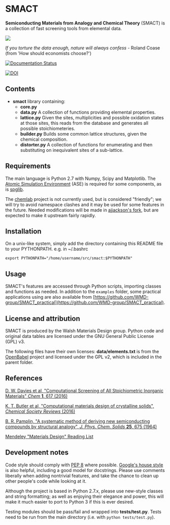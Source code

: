 SMACT
=====

**Semiconducting Materials from Analogy and Chemical Theory** (SMACT) is a collection of fast screening tools from elemental data.

![](SMACT.png)

*If you torture the data enough, nature will always confess* - Roland Coase (from 'How should economists choose?')

[![Documentation Status](https://readthedocs.org/projects/smact/badge/?version=latest)](http://smact.readthedocs.org/en/latest/?badge=latest)

[![DOI](https://zenodo.org/badge/14117740.svg)](https://zenodo.org/badge/latestdoi/14117740)

Contents
--------

* **smact** library containing:
  * **core.py** 
  * **data.py** A collection of functions providing elemental properties.
  * **lattice.py** Given the sites, multiplicities and possible oxidation states
	at those sites, this reads from the database and generates all possible
	stoichiometeries.
  * **builder.py** Builds some common lattice structures, given the chemical
	composition.
  * **distorter.py** A collection of functions for enumerating and then
	substituting on inequivalent sites of a sub-lattice.

Requirements
------------

The main language is Python 2.7 with Numpy, Scipy and Matplotlib.
The [Atomic Simulation Environment](https://wiki.fysik.dtu.dk/ase) 
(ASE) is required for some components, as is [spglib](http://atztogo.github.io/spglib).

The [chemlab](http://chemlab.github.com/chemlab) project is not
currently used, but is considered "friendly"; we will try to avoid
namespace clashes and it may be used for some features in the future.
Needed modifications will be made in [ajjackson's
fork](https://github.com/ajjackson/chemlab), 
but are expected to make it upstream fairly rapidly.

Installation
------------

On a unix-like system, simply add the directory containing this README file
to your PYTHONPATH. e.g. in ~/.bashrc

    export PYTHONPATH="/home/username/src/smact:$PYTHONPATH"

Usage
-----

SMACT's features are
accessed through Python scripts, importing classes and functions as needed.
In addition to the `examples` folder, some practical applications using are also available from [https://github.com/WMD-group/SMACT_practical](https://github.com/WMD-group/SMACT_practical).

License and attribution
-----------------------

SMACT is produced by the Walsh Materials Design group. Python code
and original data tables are licensed under the GNU General Public
License (GPL) v3.

The following files have their own licenses: **data/elements.txt** is
from the [OpenBabel](http://openbabel.sourceforge.net) project and licensed under the GPL v2, which is
included in the parent folder.

References
----------

[D. W. Davies et al, 
"Computational Screening of All Stoichiometric Inorganic Materials" *Chem* **1**, 617 (2016)](http://www.cell.com/chem/abstract/S2451-9294(16)30155-3)

[K. T. Butler et al, 
"Computational materials design of crystalline solids", *Chemical Society Reviews* (2016)](http://pubs.rsc.org/en/content/articlelanding/2016/cs/c5cs00841g)

[B. R. Pamplin, "A systematic method of deriving new semiconducting
compounds by structural analogy", *J. Phys. Chem. Solids*
**25**, 675 (1964)](http://www.sciencedirect.com/science/article/pii/0022369764901763)

[Mendeley "Materials Design" Reading List](https://www.mendeley.com/groups/8113991/materials-design/overview/)

Development notes
-----------------

Code style should comply with [PEP
8](http://www.python.org/dev/peps/pep-0008) where possible.
[Google's house
style](http://google-styleguide.googlecode.com/svn/trunk/pyguide.html)
is also helpful, including a good model for docstrings.
Please use comments liberally when adding nontrivial features, and
take the chance to clean up other people's code while looking at it.
 
Although the project is based in Python 2.7.x, please use new-style classes and
string formatting; as well as enjoying their elegance and power, this will make
it much easier to port to Python 3 if this is ever desired.

Testing modules should be pass/fail and wrapped into **tests/test.py**.
Tests need to be run from the main directory (i.e. with `python tests/test.py`).
